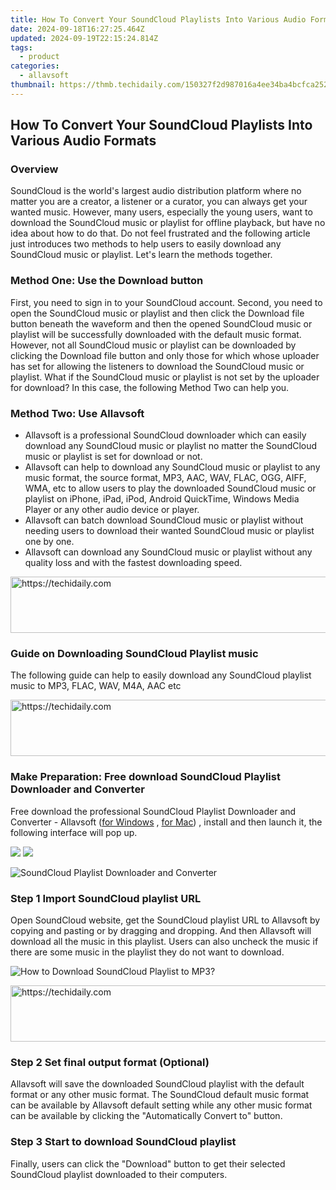 ```yaml
---
title: How To Convert Your SoundCloud Playlists Into Various Audio Formats
date: 2024-09-18T16:27:25.464Z
updated: 2024-09-19T22:15:24.814Z
tags:
  - product
categories:
  - allavsoft
thumbnail: https://thmb.techidaily.com/150327f2d987016a4ee34ba4bcfca25233b747d0406c31e769e57594f793215f.jpg
---
```


## How To Convert Your SoundCloud Playlists Into Various Audio Formats

### Overview

SoundCloud is the world's largest audio distribution platform where no matter you are a creator, a listener or a curator, you can always get your wanted music. However, many users, especially the young users, want to download the SoundCloud music or playlist for offline playback, but have no idea about how to do that. Do not feel frustrated and the following article just introduces two methods to help users to easily download any SoundCloud music or playlist. Let's learn the methods together.

### Method One: Use the Download button

First, you need to sign in to your SoundCloud account. Second, you need to open the SoundCloud music or playlist and then click the Download file button beneath the waveform and then the opened SoundCloud music or playlist will be successfully downloaded with the default music format. However, not all SoundCloud music or playlist can be downloaded by clicking the Download file button and only those for which whose uploader has set for allowing the listeners to download the SoundCloud music or playlist. What if the SoundCloud music or playlist is not set by the uploader for download? In this case, the following Method Two can help you.

### Method Two: Use Allavsoft

* Allavsoft is a professional SoundCloud downloader which can easily download any SoundCloud music or playlist no matter the SoundCloud music or playlist is set for download or not.
* Allavsoft can help to download any SoundCloud music or playlist to any music format, the source format, MP3, AAC, WAV, FLAC, OGG, AIFF, WMA, etc to allow users to play the downloaded SoundCloud music or playlist on iPhone, iPad, iPod, Android QuickTime, Windows Media Player or any other audio device or player.
* Allavsoft can batch download SoundCloud music or playlist without needing users to download their wanted SoundCloud music or playlist one by one.
* Allavsoft can download any SoundCloud music or playlist without any quality loss and with the fastest downloading speed.

<!-- affiliate ads begin -->
<a href="https://aligracehair.sjv.io/c/5597632/1915870/19272" target="_top" id="1915870">
  <img src="//a.impactradius-go.com/display-ad/19272-1915870" border="0" alt="https://techidaily.com" width="728" height="90"/>
</a>
<img height="0" width="0" src="https://aligracehair.sjv.io/i/5597632/1915870/19272" style="position:absolute;visibility:hidden;" border="0" />
<!-- affiliate ads end -->

### Guide on Downloading SoundCloud Playlist music

The following guide can help to easily download any SoundCloud playlist music to MP3, FLAC, WAV, M4A, AAC etc

<!-- affiliate ads begin -->
<a href="https://aligracehair.sjv.io/c/5597632/1915810/19272" target="_top" id="1915810">
  <img src="//a.impactradius-go.com/display-ad/19272-1915810" border="0" alt="https://techidaily.com" width="728" height="90"/>
</a>
<img height="0" width="0" src="https://aligracehair.sjv.io/i/5597632/1915810/19272" style="position:absolute;visibility:hidden;" border="0" />
<!-- affiliate ads end -->

### Make Preparation: Free download SoundCloud Playlist Downloader and Converter

Free download the professional SoundCloud Playlist Downloader and Converter - Allavsoft ([for Windows](https://tools.techidaily.com/allavsoft/products/) , [for Mac](https://tools.techidaily.com/allavsoft/products/)) , install and then launch it, the following interface will pop up.

[![](https://www.allavsoft.com/how-to/../images/how-to/free-download-win.jpg)](https://tools.techidaily.com/allavsoft/products/) [![](https://www.allavsoft.com/how-to/../images/how-to/free-download-mac.jpg)](https://tools.techidaily.com/allavsoft/products/)

![SoundCloud Playlist Downloader and Converter](https://www.allavsoft.com/how-to/../images/allavsoft/screen-shot-600.jpg)

### Step 1 Import SoundCloud playlist URL

Open SoundCloud website, get the SoundCloud playlist URL to Allavsoft by copying and pasting or by dragging and dropping. And then Allavsoft will download all the music in this playlist. Users can also uncheck the music if there are some music in the playlist they do not want to download.

![How to Download SoundCloud Playlist to MP3?](https://www.allavsoft.com/how-to/../images/how-to/download-rtmp-video/download-rtmp-video.jpg)

<!-- affiliate ads begin -->
<a href="https://aligracehair.sjv.io/c/5597632/1934142/19272" target="_top" id="1934142">
  <img src="//a.impactradius-go.com/display-ad/19272-1934142" border="0" alt="https://techidaily.com" width="728" height="90"/>
</a>
<img height="0" width="0" src="https://aligracehair.sjv.io/i/5597632/1934142/19272" style="position:absolute;visibility:hidden;" border="0" />
<!-- affiliate ads end -->

### Step 2 Set final output format (Optional)

Allavsoft will save the downloaded SoundCloud playlist with the default format or any other music format. The SoundCloud default music format can be available by Allavsoft default setting while any other music format can be available by clicking the "Automatically Convert to" button.

### Step 3 Start to download SoundCloud playlist

Finally, users can click the "Download" button to get their selected SoundCloud playlist downloaded to their computers.

<ins class="adsbygoogle"
     style="display:block"
     data-ad-format="autorelaxed"
     data-ad-client="ca-pub-7571918770474297"
     data-ad-slot="1223367746"></ins>

<ins class="adsbygoogle"
     style="display:block"
     data-ad-client="ca-pub-7571918770474297"
     data-ad-slot="8358498916"
     data-ad-format="auto"
     data-full-width-responsive="true"></ins>
